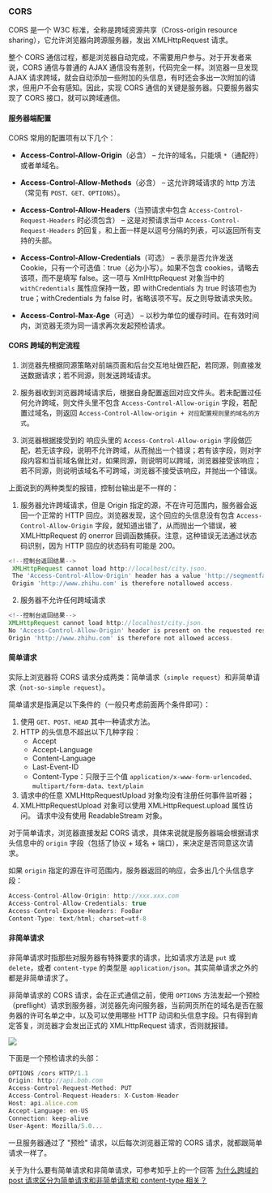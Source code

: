 ### CORS

CORS 是一个 W3C 标准，全称是跨域资源共享（Cross-origin resource sharing），它允许浏览器向跨源服务器，发出 XMLHttpRequest 请求。

整个 CORS 通信过程，都是浏览器自动完成，不需要用户参与。对于开发者来说，CORS 通信与普通的 AJAX 通信没有差别，代码完全一样。浏览器一旦发现 AJAX 请求跨域，就会自动添加一些附加的头信息，有时还会多出一次附加的请求，但用户不会有感知。因此，实现 CORS 通信的关键是服务器。只要服务器实现了 CORS 接口，就可以跨域通信。

#### 服务器端配置

CORS 常用的配置项有以下几个：

* **Access-Control-Allow-Origin**（必含） – 允许的域名，只能填 `*`（通配符）或者单域名。

* **Access-Control-Allow-Methods**（必含） – 这允许跨域请求的 http 方法（常见有 `POST、GET、OPTIONS`）。

* **Access-Control-Allow-Headers**（当预请求中包含 `Access-Control-Request-Headers` 时必须包含） – 这是对预请求当中 `Access-Control-Request-Headers` 的回复，和上面一样是以逗号分隔的列表，可以返回所有支持的头部。

* **Access-Control-Allow-Credentials**（可选） – 表示是否允许发送 Cookie，只有一个可选值：true（必为小写）。如果不包含 cookies，请略去该项，而不是填写 false。这一项与 XmlHttpRequest 对象当中的 `withCredentials` 属性应保持一致，即 withCredentials 为 true 时该项也为 true；withCredentials 为 false 时，省略该项不写。反之则导致请求失败。

* **Access-Control-Max-Age**（可选） – 以秒为单位的缓存时间。在有效时间内，浏览器无须为同一请求再次发起预检请求。

#### CORS 跨域的判定流程

1. 浏览器先根据同源策略对前端页面和后台交互地址做匹配，若同源，则直接发送数据请求；若不同源，则发送跨域请求。

2. 服务器收到浏览器跨域请求后，根据自身配置返回对应文件头。若未配置过任何允许跨域，则文件头里不包含 `Access-Control-Allow-origin` 字段，若配置过域名，则返回 `Access-Control-Allow-origin + 对应配置规则里的域名的方式`。

3. 浏览器根据接受到的 响应头里的 `Access-Control-Allow-origin` 字段做匹配，若无该字段，说明不允许跨域，从而抛出一个错误；若有该字段，则对字段内容和当前域名做比对，如果同源，则说明可以跨域，浏览器接受该响应；若不同源，则说明该域名不可跨域，浏览器不接受该响应，并抛出一个错误。

上面说到的两种类型的报错，控制台输出是不一样的：

1. 服务器允许跨域请求，但是 Origin 指定的源，不在许可范围内，服务器会返回一个正常的 HTTP 回应。浏览器发现，这个回应的头信息没有包含 `Access-Control-Allow-Origin` 字段，就知道出错了，从而抛出一个错误，被 XMLHttpRequest 的 onerror 回调函数捕获。注意，这种错误无法通过状态码识别，因为 HTTP 回应的状态码有可能是 200。

```jsx
<!--控制台返回结果-->
 XMLHttpRequest cannot load http://localhost/city.json.
 The 'Access-Control-Allow-Origin' header has a value 'http://segmentfault.com' that is not equal to the supplied origin. 
 Origin 'http://www.zhihu.com' is therefore notallowed access.

```

2. 服务器不允许任何跨域请求

```jsx
<!--控制台返回结果-->
XMLHttpRequest cannot load http://localhost/city.json.
No 'Access-Control-Allow-Origin' header is present on the requested resource. 
Origin 'http://www.zhihu.com' is therefore not allowed access.

```

#### 简单请求

实际上浏览器将 CORS 请求分成两类：简单请求（`simple request`）和非简单请求（`not-so-simple request`）。

简单请求是指满足以下条件的（一般只考虑前面两个条件即可）：

1. 使用 `GET、POST、HEAD` 其中一种请求方法。
2. HTTP 的头信息不超出以下几种字段：
    * Accept
    * Accept-Language
    * Content-Language
    * Last-Event-ID
    * Content-Type：只限于三个值 `application/x-www-form-urlencoded、multipart/form-data、text/plain`
3. 请求中的任意 XMLHttpRequestUpload 对象均没有注册任何事件监听器；
4. XMLHttpRequestUpload 对象可以使用 XMLHttpRequest.upload 属性访问。 请求中没有使用 ReadableStream 对象。

对于简单请求，浏览器直接发起 CORS 请求，具体来说就是服务器端会根据请求头信息中的 `origin` 字段（包括了协议 + 域名 + 端口），来决定是否同意这次请求。

如果 `origin` 指定的源在许可范围内，服务器返回的响应，会多出几个头信息字段：

```jsx
Access-Control-Allow-Origin: http://xxx.xxx.com
Access-Control-Allow-Credentials: true
Access-Control-Expose-Headers: FooBar
Content-Type: text/html; charset=utf-8

```

#### 非简单请求

非简单请求时指那些对服务器有特殊要求的请求，比如请求方法是 `put` 或 `delete`，或者 `content-type` 的类型是 `application/json`。其实简单请求之外的都是非简单请求了。

非简单请求的 CORS 请求，会在正式通信之前，使用 `OPTIONS` 方法发起一个预检（preflight）请求到服务器，浏览器先询问服务器，当前网页所在的域名是否在服务器的许可名单之中，以及可以使用哪些 HTTP 动词和头信息字段。只有得到肯定答复，浏览器才会发出正式的 XMLHttpRequest 请求，否则就报错。

![](https://p1-jj.byteimg.com/tos-cn-i-t2oaga2asx/gold-user-assets/2019/4/11/16a0ab6de903b2b0~tplv-t2oaga2asx-zoom-in-crop-mark:1304:0:0:0.awebp)

下面是一个预检请求的头部：

```jsx
OPTIONS /cors HTTP/1.1
Origin: http://api.bob.com
Access-Control-Request-Method: PUT
Access-Control-Request-Headers: X-Custom-Header
Host: api.alice.com
Accept-Language: en-US
Connection: keep-alive
User-Agent: Mozilla/5.0...
```

一旦服务器通过了 "预检" 请求，以后每次浏览器正常的 CORS 请求，就都跟简单请求一样了。

关于为什么要有简单请求和非简单请求，可参考知乎上的一个回答 [为什么跨域的 post 请求区分为简单请求和非简单请求和 content-type 相关？](https://link.juejin.cn?target=https%3A%2F%2Fwww.zhihu.com%2Fquestion%2F268998684%2Fanswer%2F344949204 "https://www.zhihu.com/question/268998684/answer/344949204")
